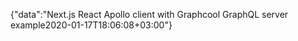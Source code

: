 {"data":"Next.js React Apollo client with Graphcool GraphQL server example2020-01-17T18:06:08+03:00"}
